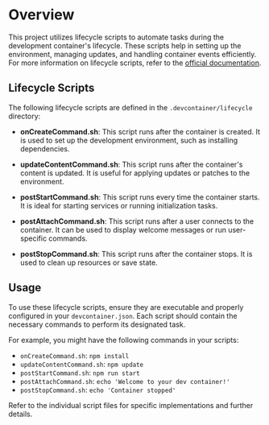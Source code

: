 # Overview

This project utilizes lifecycle scripts to automate tasks during the development container's lifecycle. These scripts help in setting up the environment, managing updates, and handling container events efficiently.
For more information on lifecycle scripts, refer to the [official documentation](https://containers.dev/implementors/json_reference/#lifecycle-scripts).

## Lifecycle Scripts

The following lifecycle scripts are defined in the `.devcontainer/lifecycle` directory:

- **onCreateCommand.sh**: This script runs after the container is created. It is used to set up the development environment, such as installing dependencies.

- **updateContentCommand.sh**: This script runs after the container's content is updated. It is useful for applying updates or patches to the environment.

- **postStartCommand.sh**: This script runs every time the container starts. It is ideal for starting services or running initialization tasks.

- **postAttachCommand.sh**: This script runs after a user connects to the container. It can be used to display welcome messages or run user-specific commands.

- **postStopCommand.sh**: This script runs after the container stops. It is used to clean up resources or save state.

## Usage

To use these lifecycle scripts, ensure they are executable and properly configured in your `devcontainer.json`. Each script should contain the necessary commands to perform its designated task.

For example, you might have the following commands in your scripts:

- `onCreateCommand.sh`: `npm install`
- `updateContentCommand.sh`: `npm update`
- `postStartCommand.sh`: `npm run start`
- `postAttachCommand.sh`: `echo 'Welcome to your dev container!'`
- `postStopCommand.sh`: `echo 'Container stopped'`

Refer to the individual script files for specific implementations and further details.